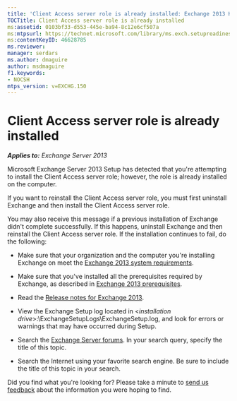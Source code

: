 ```yaml
---
title: 'Client Access server role is already installed: Exchange 2013 Help'
TOCTitle: Client Access server role is already installed
ms:assetid: 0103bf33-d553-445e-ba94-8c12e6cf507a
ms:mtpsurl: https://technet.microsoft.com/library/ms.exch.setupreadiness.caferolealreadyexists(v=EXCHG.150)
ms:contentKeyID: 46628785
ms.reviewer: 
manager: serdars
ms.author: dmaguire
author: msdmaguire
f1.keywords:
- NOCSH
mtps_version: v=EXCHG.150
---
```


# Client Access server role is already installed

_**Applies to:** Exchange Server 2013_

Microsoft Exchange Server 2013 Setup has detected that you're attempting to install the Client Access server role; however, the role is already installed on the computer.

If you want to reinstall the Client Access server role, you must first uninstall Exchange and then install the Client Access server role.

You may also receive this message if a previous installation of Exchange didn't complete successfully. If this happens, uninstall Exchange and then reinstall the Client Access server role. If the installation continues to fail, do the following:

- Make sure that your organization and the computer you're installing Exchange on meet the [Exchange 2013 system requirements](exchange-2013-system-requirements-exchange-2013-help.md).

- Make sure that you've installed all the prerequisites required by Exchange, as described in [Exchange 2013 prerequisites](exchange-2013-prerequisites-exchange-2013-help.md).

- Read the [Release notes for Exchange 2013](release-notes-for-exchange-2013-exchange-2013-help.md).

- View the Exchange Setup log located in \<*installation drive*\>:\\ExchangeSetupLogs\\ExchangeSetup.log, and look for errors or warnings that may have occurred during Setup.

- Search the [Exchange Server forums](https://social.technet.microsoft.com/forums/office/home?category=exchangeserver). In your search query, specify the title of this topic.

- Search the Internet using your favorite search engine. Be sure to include the title of this topic in your search.

Did you find what you're looking for? Please take a minute to [send us feedback](mailto:exsetuphelpfeedback@microsoft.com?subject=exchange%202013%20setup%20help%20feedback) about the information you were hoping to find.
